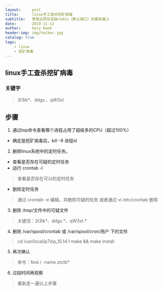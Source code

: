 ```yaml
---
layout:     post
title:      linux手工查杀挖矿病毒
subtitle:   常常出现在安装redis（默认端口）的服务器上
date:       2019-11-12
author:     Gary Kwok
header-img: img/hacker.jpg
catalog: true
tags:
    - linux
    - 挖矿病毒
---
```


## linux手工查杀挖矿病毒

### 关键字
> 2t3ik*、ddgs.*、qW3xt.*

## 步骤
1. 通过top命令查看哪个进程占用了超级多的CPU（超过100%）
  + 确定是挖矿病毒后，kill -9 进程id

2. 删除linux系统中的定时任务。
  + 查看是否存在可疑的定时任务
  + 运行 crontab -l 
   > 查看是否存在可以的定时任务
  + 删除定时任务  
  > 通过 crontab -e 编辑，并删除可疑的任务
  > 或者通过 vi /etc/crontab 删除  

3. 删除 /tmp/文件中的可疑文件 
> 关键词：2t3ik*、ddgs.\*、qW3xt.\*

4. 删除 /var/spool/crontab 或 /var/spool/cron/用户 下的文件
> cd /usr/local/p7zip_15.14.1 
> make && make install

5. 再次确认
> 命令：find / -name ztctb*

6. 过段时间再观察
> 重新走一遍以上步骤
